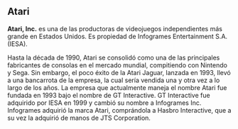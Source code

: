 ## Atari

**Atari, Inc.** es una de las productoras de videojuegos independientes más grande en Estados Unidos. Es propiedad de Infogrames Entertainment S.A. (IESA).

Hasta la década de 1990, Atari se consolidó como una de las principales fabricantes de consolas en el mercado mundial, compitiendo con Nintendo y Sega. Sin embargo, el poco éxito de la Atari Jaguar, lanzada en 1993, llevó a una bancarrota de la empresa, la cual sería vendida una y otra vez a lo largo de los años. La empresa que actualmente maneja el nombre Atari fue fundada en 1993 bajo el nombre de GT Interactive. GT Interactive fue adquirido por IESA en 1999 y cambió su nombre a Infogrames Inc. Infogrames adquirió la marca Atari, comprándola a Hasbro Interactive, que a su vez la adquirió de manos de JTS Corporation.